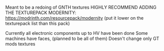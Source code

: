 Meant to be a redoing of GNTH textures
HIGHLY RECOMMEND ADDING THE TEXTUREPACK MODERNITY: https://modrinth.com/resourcepack/modernity (put it lower on the texturepack list than this pack)

Currently all electronic components up to HV have been done
Some machines have faces, (planned to be all of them)
Doesn't change only GT mods textures
